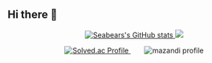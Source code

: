 ## Hi there 👋

<!--
**seabears/seabears** is a ✨ _special_ ✨ repository because its `README.md` (this file) appears on your GitHub profile.

Here are some ideas to get you started:

- 🔭 I’m currently working on ...
- 🌱 I’m currently learning ...
- 👯 I’m looking to collaborate on ...
- 🤔 I’m looking for help with ...
- 💬 Ask me about ...
- 📫 How to reach me: ...
- 😄 Pronouns: ...
- ⚡ Fun fact: ...
-->


<!-- Github Status-->
<p align="center">
  <a href="https://github.com/anuraghazra/github-readme-stats">
    <img src="https://github-readme-stats.vercel.app/api?username=Seabears&show_icons=true&include_all_commits=true&theme=buefy&hide_border=true" alt="Seabears's GitHub stats" />
  </a>
  <a href="https://github.com/anuraghazra/github-readme-stats">
    <img src="https://github-readme-stats.vercel.app/api/top-langs/?username=Seabears&layout=compact&theme=buefy&hide_border=true" />
</p>


<!-- solved.ac 등급 및 잔디-->
<p align="center">
  <a href="https://solved.ac/ols2050623">
    <img src="http://mazassumnida.wtf/api/v2/generate_badge?boj=ols2050623" alt="Solved.ac Profile"/>
  </a>
  &nbsp;&nbsp;&nbsp;&nbsp;&nbsp;&nbsp;
  <img src="http://mazandi.herokuapp.com/api?handle=ols2050623&theme=warm" alt="mazandi profile"/>
</p>

